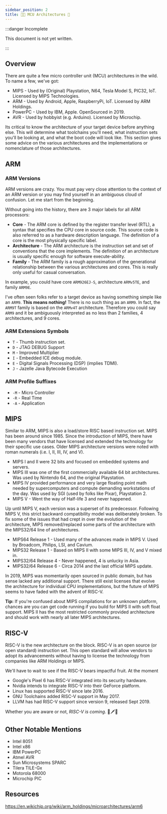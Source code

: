```yaml
---
sidebar_position: 2
title: 🐱‍🏍 MCU Architectures 🦸
---
```


:::danger Incomplete

This document is not yet written.

:::

## Overview

There are quite a few micro controller unit (MCU) architectures in the wild. To name a few, we've got:

- MIPS - Used by (Original) Playstation, N64, Tesla Model S, PIC32, IoT. Licensed by MIPS Technologies.
- ARM - Used by Android, Apple, RaspberryPi, IoT. Licensed by ARM Holdings.
- PowerPC - Used by IBM, Apple. OpenSourced in 2019.
- AVR - Used by hobbyist (e.g. Arduino). Licensed by Microchip.

Its critical to know the architecture of your target device before anything else. This will determine what toolchains you'll need, what instruction sets you'll be looking at, and what the boot code will look like. This section gives some advice on the various architectures and the implementations or nomenclature of those architectures.

## ARM

### ARM Versions

ARM versions are crazy. You must pay very close attention to the context of an ARM version or you may find yourself in an ambiguous cloud of confusion. Let me start from the beginning.

Without going into the history, there are 3 major labels for all ARM processors:

- **Core** - The ARM core is defined by the register transfer level (RTL), a syntax that specifies the CPU core in source code. This source code is also referred to as a hardware description language. The definition of a core is the most physically specific label.
- **Architecture** - The ARM architecture is the instruction set and set of conventions that the core implements. The definition of an architecture is usually specific enough for software execute-ability.
- **Family** - The ARM family is a rough approximation of the generational relationship between the various architectures and cores. This is really only useful for casual conversation.

In example, you could have core `ARM926EJ-S`, architecture `ARMv5TE`, and family `ARM9E`.

I've often seen folks refer to a target device as having something simple like an `ARM9`. **This means nothing!** There is no such thing as an `ARM9`. In fact, the `ARM9T` family is based on the `ARMv4T` architecture. Therefore you could say `ARM9` and it be ambiguously interpreted as no less than 2 families, 4 architectures, and 9 cores.

### ARM Extensions Symbols

- `T` - Thumb instruction set.
- `D` - JTAG DEBUG Support
- `M` - Improved Multiplier
- `I` - Embedded ICE debug module.
- `E` - Digital Signals Processing (DSP) (implies TDMI).
- `J` - Jazelle Java Bytecode Execution

### ARM Profile Suffixes

- `-M` - Micro Controller
- `-R` - Real Time
- `-A` - Application

<!-- TODO: Consider an ARM version table. -->

<!-- ## Common 32bit ARM (~ARMv4 thru ~ARMv6)

What I'm referring to as _common_ 32bit ARM is a set of conventions and instructions that you'll see used by in many 32bit based ARMs. When you get to specific edges that involve debug registers, special exceptions, or any other core/arch specific feature set, you should reference the ARM documentation. ARM provides extensive documentation on all of their architectures at [developer.arm.com](https://developer.arm.com). For core specific features, you can checkout the relevant vendor's datasheets or checkout [WikiChip](https://en.wikichip.org/).

Note: Once you get into ARMv7a/ARMv8 and later you'll find more complex and modern architectures that should not be considered backward compatible with the older ARM generations. -->

## MIPS

Similar to ARM, MIPS is also a load/store RISC based instruction set. MIPS has been around since 1985. Since the introduction of MIPS, there have been many vendors that have licensed and extended the technology for their specific use cases. Older MIPS architecture versions were noted with roman numerals (i.e. I, II, III, IV, and V).

- MIPS I and II were 32 bits and focused on embedded systems and servers.
- MIPS III was one of the first commercially available 64 bit architectures. Was used by Nintendo 64, and the original Playstation.
- MIPS IV provided performance and very large floating point math needed by supercomputers and compute demanding workstations of the day. Was used by SGI (used by folks like Pixar), Playstation 2.
- MIPS V - Went the way of Half-life 3 and never happened.

Up until MIPS V, each version was a superset of its predecessor. Following MIPS V, this strict backward compatibility model was deliberately broken. To fix some of the issues that had crept in over the evolution of the architecture, MIPS removed/replaced some parts of the architecture with the MIPS32/64 line of architectures.

- MIPS64 Release 1 - Used many of the advances made in MIPS V. Used by Broadcom, Philips, LSI, and Cavium.
- MIPS32 Release 1 - Based on MIPS II with some MIPS III, IV, and V mixed in.
- MIPS32/64 Release 4 - Never happened, 4 is unlucky in Asia.
- MIPS32/64 Release 6 - Circa 2014 and the last official MIPS update.

In 2019, MIPS was momentarily open sourced in public domain, but has sense lacked any additional support. There still exist licenses that evolve the architecture for individual CPU implementations, but the future of MIPS seems to have faded with the advent of RISC-V.

**Tip:** If you're confused about MIPS compilations for an unknown platform, chances are you can get code running if you build for MIPS II with soft float support. MIPS II has the most restricted commonly provided architecture and should work with nearly all later MIPS architectures.

## RISC-V

RISC-V is the new architecture on the block. RISC-V is an open source (or open standard) instruction set. This open standard will allow vendors to adopt its advancements without having to license the technology from companies like ARM Holdings or MIPS.

We'll have to wait to see if the RISC-V bears impactful fruit. At the moment

- Google's Pixel 6 has RISC-V integrated into its security hardware.
- Nvidia intends to integrate RISC-V into their GeForce platform.
- Linux has supported RISC-V since late 2016.
- GNU Toolchains added RISC-V support in May 2017.
- LLVM has had RISC-V support since version 9, released Sept 2019.

Whether you are aware or not, _RISC-V is coming_. 👑🗡️💺

## Other Notable Mentions

- Intel 8051
- Intel x86
- IBM PowerPC
- Atmel AVR
- Sun Microsystems SPARC
- Tilera TILE-Gx
- Motorola 68000
- Microchip PIC

## Resources

https://en.wikichip.org/wiki/arm_holdings/microarchitectures/arm6
